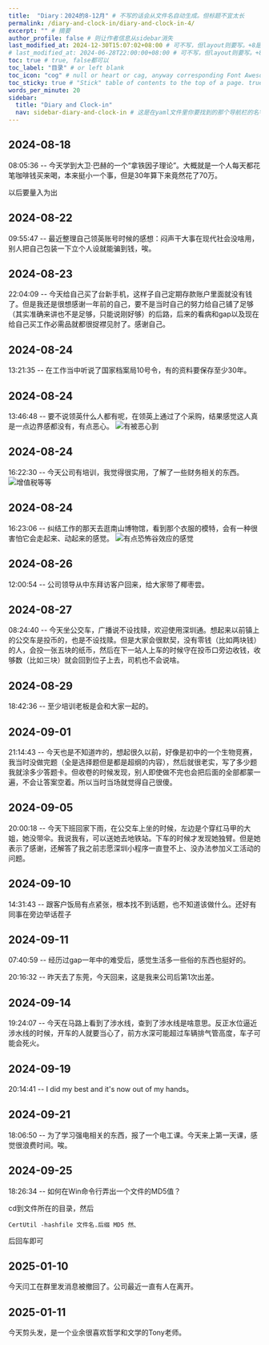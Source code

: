 ```yaml
---
title:  "Diary：2024的8-12月" # 不写的话会从文件名自动生成。但标题不宜太长
permalink: /diary-and-clock-in/diary-and-clock-in-4/
excerpt: "" # 摘要
author_profile: false # 则让作者信息从sidebar消失
last_modified_at: 2024-12-30T15:07:02+08:00 # 可不写，但layout则要写。+8是东八区
# last_modified_at: 2024-06-28T22:00:00+08:00 # 可不写，但layout则要写。+8是东八区
toc: true # true, false都可以
toc_label: "目录" # or left blank
toc_icon: "cog" # null or heart or cag, anyway corresponding Font Awesome icon name (without fa prefix)
toc_sticky: true # "Stick" table of contents to the top of a page. true: toc floats. false: toc fixed
words_per_minute: 20
sidebar:
  title: "Diary and Clock-in"
  nav: sidebar-diary-and-clock-in # 这是在yaml文件里你要找到的那个导航栏的名字
---
```


## 2024-08-18
08:05:36 -- 今天学到大卫·巴赫的一个“拿铁因子理论”。大概就是一个人每天都花笔咖啡钱买来喝，本来挺小一个事，但是30年算下来竟然花了70万。

以后要量入为出

## 2024-08-22 
09:55:47 -- 最近整理自己领英账号时候的感想：闷声干大事在现代社会没啥用，别人把自己包装一下立个人设就能骗到钱，唉。

## 2024-08-23 
22:04:09 -- 今天给自己买了台新手机，这样子自己定期存款账户里面就没有钱了。但是我还是很想感谢一年前的自己，要不是当时自己的努力给自己铺了足够（其实准确来讲也不是足够，只能说刚好够）的后路，后来的看病和gap以及现在给自己买工作必需品就都很捉襟见肘了。感谢自己。

## 2024-08-24 
13:21:35 -- 在工作当中听说了国家档案局10号令，有的资料要保存至少30年。

## 2024-08-24 
13:46:48 -- 要不说领英什么人都有呢，在领英上通过了个采购，结果感觉这人真是一点边界感都没有，有点恶心。
![有被恶心到](https://raw.githubusercontent.com/zhumy321/diy-imagehost/main/img/wechat_20241116165238.jpg)

## 2024-08-24 
16:22:30 -- 今天公司有培训，我觉得很实用，了解了一些财务相关的东西。
![增值税等等](https://raw.githubusercontent.com/zhumy321/diy-imagehost/main/img/wechat_20241116165824.jpg)

## 2024-08-24 
16:23:06 -- 纠结工作的那天去逛南山博物馆，看到那个衣服的模特，会有一种很害怕它会走起来、动起来的感觉。
![有点恐怖谷效应的感觉](https://raw.githubusercontent.com/zhumy321/diy-imagehost/main/img/IMG_20240807_161921.jpg)

## 2024-08-26 
12:00:54 -- 公司领导从中东拜访客户回来，给大家带了椰枣尝。

## 2024-08-27 
08:24:40 -- 今天坐公交车，广播说不设找赎，欢迎使用深圳通。想起来以前镇上的公交车是投币的，也是不设找赎。但是大家会很默契，没有零钱（比如两块钱）的人，会投一张五块的纸币，然后在下一站人上车的时候守在投币口旁边收钱，收够数（比如三块）就会回到位子上去，司机也不会说啥。

## 2024-08-29 
18:42:36 -- 至少培训老板是会和大家一起的。

## 2024-09-01 
21:14:43 -- 今天也是不知道咋的，想起很久以前，好像是初中的一个生物竞赛，我当时没做完题（全是选择题但是都是超纲的内容），然后就很老实，写了多少题我就涂多少答题卡。但收卷的时候发现，别人即使做不完也会把后面的全部都蒙一遍，不会让答案空着。所以当时当场就觉得自己很傻。


## 2024-09-05 
20:00:18 -- 今天下班回家下雨，在公交车上坐的时候，左边是个穿红马甲的大姐，她没带伞。我说我有，可以送她去地铁站。下车的时候才发现她独臂。但是她表示了感谢，还解答了我之前志愿深圳小程序一直登不上、没办法参加义工活动的问题。

## 2024-09-10 
14:31:43 -- 跟客户饭局有点紧张，根本找不到话题，也不知道该做什么。还好有同事在旁边举话茬子

## 2024-09-11 
07:40:59 -- 经历过gap一年中的难受后，感觉生活多一些俗的东西也挺好的。

20:16:32 -- 昨天去了东莞，今天回来，这是我来公司后第1次出差。

## 2024-09-14 
19:24:07 -- 今天在马路上看到了涉水线，查到了涉水线是啥意思。反正水位逼近涉水线的时候，开车的人就要当心了，前方水深可能超过车辆排气管高度，车子可能会死火。

## 2024-09-19 
20:14:41 -- I did my best and it's now out of my hands。


## 2024-09-21 
18:06:50 -- 为了学习强电相关的东西，报了一个电工课。今天来上第一天课，感觉很浪费时间。唉。


## 2024-09-25 
18:26:34 -- 如何在Win命令行弄出一个文件的MD5值？

cd到文件所在的目录，然后 
```
CertUtil -hashfile 文件名.后缀 MD5 然、
```
后回车即可


## 2025-01-10

今天闫工在群里发消息被撤回了。公司最近一直有人在离开。


## 2025-01-11

今天剪头发，是一个业余很喜欢哲学和文学的Tony老师。
